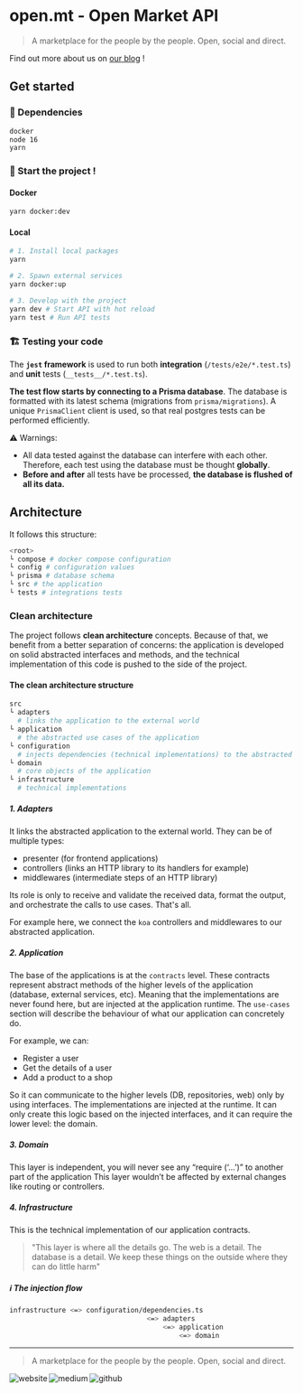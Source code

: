 # open.mt - Open Market API

> A marketplace for the people by the people. Open, social and direct.

Find out more about us on [our blog](https://blog.myopen.market/) !

## Get started

### 🌱 Dependencies

```sh
docker
node 16
yarn
```

### 🍋 Start the project !
#### Docker
```sh
yarn docker:dev
```

#### Local
```sh
# 1. Install local packages
yarn

# 2. Spawn external services
yarn docker:up

# 3. Develop with the project
yarn dev # Start API with hot reload
yarn test # Run API tests
```

### 🏗 Testing your code

The **`jest` framework** is used to run both **integration** (`/tests/e2e/*.test.ts`) and **unit** tests (`__tests__/*.test.ts`).

**The test flow starts by connecting to a Prisma database**.
The database is formatted with its latest schema (migrations from `prisma/migrations`).
A unique `PrismaClient` client is used, so that real postgres tests can be performed efficiently.

⚠️ Warnings:
- All data tested against the database can interfere with each other. Therefore, each test using the database must be thought **globally**.
- **Before and after** all tests have be processed, **the database is flushed of all its data.**

## Architecture

It follows this structure:

```bash
<root>
└ compose # docker compose configuration
└ config # configuration values
└ prisma # database schema
└ src # the application
└ tests # integrations tests
```

### Clean architecture

The project follows **clean architecture** concepts.
Because of that, we benefit from a better separation of concerns:
the application is developed on solid abstracted interfaces and methods, and the technical implementation of this code is pushed to the side of the project.

#### The clean architecture structure

```bash
src
└ adapters
  # links the application to the external world
└ application
  # the abstracted use cases of the application
└ configuration
  # injects dependencies (technical implementations) to the abstracted application
└ domain
  # core objects of the application
└ infrastructure
  # technical implementations
```

##### 1. Adapters

It links the abstracted application to the external world. They can be of multiple types:
- presenter (for frontend applications)
- controllers (links an HTTP library to its handlers for example)
- middlewares (intermediate steps of an HTTP library)

Its role is only to receive and validate the received data, format the output, and orchestrate the calls to use cases. That's all.

For example here, we connect the `koa` controllers and middlewares to our abstracted application.

##### 2. Application

The base of the applications is at the `contracts` level.
These contracts represent abstract methods of the higher levels of the application (database, external services, etc). Meaning that the implementations are never found here, but are injected at the application runtime.
The `use-cases` section will describe the behaviour of what our application can concretely do.

For example, we can:
- Register a user
- Get the details of a user
- Add a product to a shop

So it can communicate to the higher levels (DB, repositories, web) only by using interfaces.
The implementations are injected at the runtime. It can only create this logic based on the injected interfaces, and it can require the lower level: the domain.

##### 3. Domain
This layer is independent, you will never see any “require (‘…’)” to another part of the application
This layer wouldn’t be affected by external changes like routing or controllers.

##### 4. Infrastructure
This is the technical implementation of our application contracts.

> "This layer is where all the details go. The web is a detail. The database is a detail. We keep these things on the outside where they can do little harm"

##### ℹ️ The injection flow

```sh
infrastructure <=> configuration/dependencies.ts
                                  <=> adapters
                                      <=> application
                                          <=> domain
```

---

> A marketplace for the people by the people. Open, social and direct.

[<img align="left" alt="website" src="https://img.shields.io/badge/website-%2305A8AA.svg?&style=for-the-badge&logo=safari&logoColor=white" />](https://jterrazz.com)

[<img align="left" alt="medium" src="https://img.shields.io/badge/blog-%23353535.svg?&style=for-the-badge&logo=medium&logoColor=white" />](https://blog.jterrazz.com)

[<img align="left" alt="github" src="https://img.shields.io/badge/github-%23284B63.svg?&style=for-the-badge&logo=github&logoColor=white" />](https://github.com/myonewallet)


